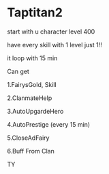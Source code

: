 # Taptitan2
 
start with u character level 400

have every skill with 1 level just 1!!

it loop with 15 min


Can get 

1.FairysGold, Skill

2.ClanmateHelp

3.AutoUpgardeHero

4.AutoPrestige (every 15 min)

5.CloseAdFairy

6.Buff From Clan



TY
